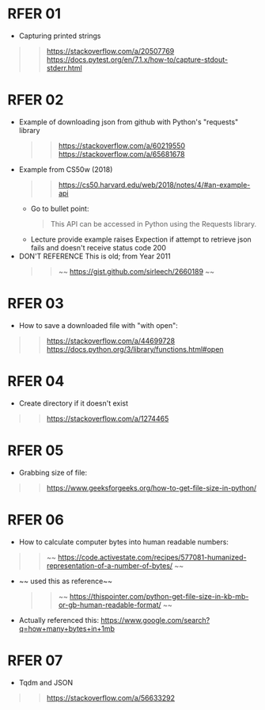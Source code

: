 

# RFER 01
- Capturing printed strings
>> https://stackoverflow.com/a/20507769
>> https://docs.pytest.org/en/7.1.x/how-to/capture-stdout-stderr.html

# RFER 02
- Example of downloading json from github with Python's "requests" library
    >> https://stackoverflow.com/a/60219550
    >> https://stackoverflow.com/a/65681678
- Example from CS50w (2018)
    >> https://cs50.harvard.edu/web/2018/notes/4/#an-example-api
    - Go to bullet point:
        > This API can be accessed in Python using the Requests library. 
    - Lecture provide example raises Expection if attempt to retrieve json fails and doesn't receive status code 200
- DON'T REFERENCE This is old; from Year 2011
    >> ~~ https://gist.github.com/sirleech/2660189 ~~

# RFER 03
- How to save a downloaded file with "with open":
>> https://stackoverflow.com/a/44699728
>> https://docs.python.org/3/library/functions.html#open

# RFER 04
- Create directory if it doesn't exist
>> https://stackoverflow.com/a/1274465

# RFER 05
- Grabbing size of file:
>> https://www.geeksforgeeks.org/how-to-get-file-size-in-python/

# RFER 06
- How to calculate computer bytes into human readable numbers:
>> ~~ https://code.activestate.com/recipes/577081-humanized-representation-of-a-number-of-bytes/ ~~
- ~~ used this as reference~~
    >>~~  https://thispointer.com/python-get-file-size-in-kb-mb-or-gb-human-readable-format/ ~~
- Actually referenced this: https://www.google.com/search?q=how+many+bytes+in+1mb

# RFER 07
- Tqdm and JSON
>> https://stackoverflow.com/a/56633292